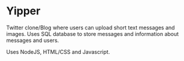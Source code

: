 # Yipper
Twitter clone/Blog where users can upload short text messages and images. Uses SQL database to store messages and information about messages and users.

Uses NodeJS, HTML/CSS and Javascript.
